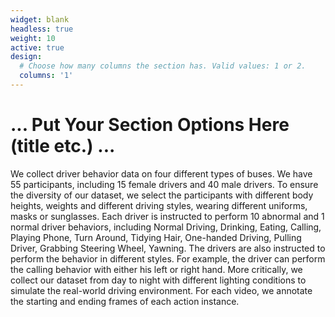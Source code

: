 ```yaml
---
widget: blank
headless: true
weight: 10
active: true
design:
  # Choose how many columns the section has. Valid values: 1 or 2.
  columns: '1'
---
```

# ... Put Your Section Options Here (title etc.) ...
We collect driver behavior data on four different types of buses. We have 55 participants, including 15 female drivers and 40 male drivers. 
To ensure the diversity of our dataset, we select the participants with different body heights, weights and different driving styles, wearing different uniforms, 
masks or sunglasses. Each driver is instructed to perform 10 abnormal and 1 normal driver behaviors,
including Normal Driving, Drinking, Eating, Calling, Playing Phone, Turn Around, Tidying Hair, One-handed Driving, Pulling Driver, Grabbing Steering Wheel, Yawning.
The drivers are also instructed to perform the behavior in different styles. For example, the driver can perform the calling behavior with either his left or right hand.
More critically, we collect our dataset from day to night with different lighting conditions to simulate the real-world driving environment.
For each video, we annotate the starting and ending frames of each action instance.
